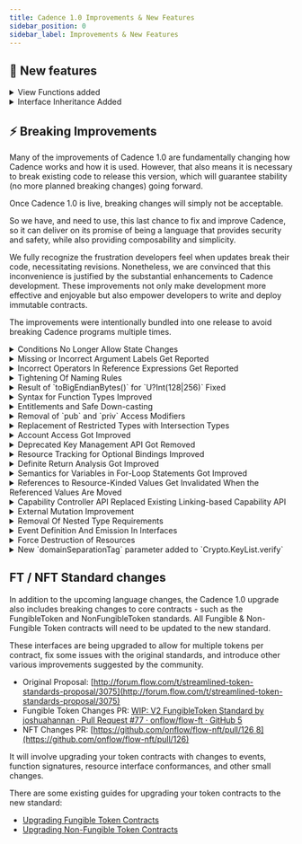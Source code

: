 ```yaml
---
title: Cadence 1.0 Improvements & New Features
sidebar_position: 0
sidebar_label: Improvements & New Features
---
```


## 💫 New features

<details>

<summary>View Functions added</summary>

#### 💡 Motivation

View functions enable developers to enhance the reliability and safety of their programs, facilitating a clearer understanding of the impacts of their own code and that of others.

Developers can mark their functions as `view`, which disallows the function from performing state changes. That also makes the intent of functions clear to other programmers, as it allows them to distinguish between functions that change state and ones that do not.

#### ℹ️ Description

Cadence has added support for annotating functions with the `view` keyword, which enforces that no “mutating” operations occur inside the body of the function. The `view` keyword is placed before the `fun` keyword in a function declaration or function expression.

If a function has no `view` annotation, it is considered “non-view”, and users should encounter no difference in behavior in these functions from what they are used to.

If a function does have a `view` annotation, then the following mutating operations are not allowed:

- Writing to, modifying, or destroying any resources
- Writing to or modifying any references
- Assigning to or modifying any variables that cannot be determined to have been created locally inside of the `view` function in question. In particular, this means that captured and global variables cannot be written in these functions
- Calling a non-`view` function
  This feature was proposed in [FLIP 1056](https://github.com/onflow/flips/blob/main/cadence/20220715-cadence-purity-analysis.md). To learn more, please consult the FLIP and documentation.

#### 🔄 Adoption

You can adopt view functions by adding the `view` modifier to all functions that do not perform mutating operations.

#### ✨ Example

Before:
The function `getCount` of a hypothetical NFT collection returns the number of NFTs in the collection.

```cadence
access(all)
resource Collection {

  access(all)
  var ownedNFTs: @{UInt64: NonFungibleToken.NFT}

  init () {
    self.ownedNFTs<- {}
  }

  access(all)
  fun getCount(): Int {
    returnself.ownedNFTs.length
  }

  /* ... rest of implementation ... */
}
```

After:
The function `getCount` does not perform any state changes, it only reads the length of the collection and returns it. Therefore it can be marked as `view.`

```cadence
    access(all)
    view fun getCount(): Int {
//  ^^^^ addedreturnself.ownedNFTs.length
    }
```

</details>

<details>

<summary>Interface Inheritance Added</summary>

#### 💡 Motivation

Previously, interfaces could not inherit from other interfaces, which required developers to repeat code.
Interface inheritance allows code abstraction and code reuse.

#### ℹ️ Description and ✨ Example

Interfaces can now inherit from other interfaces of the same kind. This makes it easier for developers to structure their conformances and reduces a lot of redundant code.

For example, suppose there are two resource interfaces `Receiver` and `Vault`, and suppose all implementations of the `Vault` would also need to conform to the interface `Receiver`.

Previously, there was no way to enforce this. Anyone who implements the `Vault` would have to explicitly specify that their concrete type also implements the `Receiver`. But it was not always guaranteed that all implementations would follow this informal agreement.
With interface inheritance, the `Vault` interface can now inherit/conform to the `Receiver` interface.

```cadence
access(all)
resource interface Receiver {
  access(all)
  fun deposit(_ something:@AnyResource)
}

access(all)
resource interface Vault: Receiver {
  access(all)
  fun withdraw(_ amount: Int):@Vault
}
```

Thus, anyone implementing the `Vault` interface would also have to implement the `Receiver` interface as well.

```cadence
access(all)
resource MyVault: Vault {
  // Required!
  access(all)
  fun withdraw(_ amount: Int):@Vault {}
  // Required!
  access(all)
  fun deposit(_ something:@AnyResource) {}
}
```

This feature was proposed in [FLIP 40](https://github.com/onflow/flips/blob/main/cadence/20221024-interface-inheritance.md). To learn more, please consult the FLIP and documentation.

</details>

## ⚡ Breaking Improvements

Many of the improvements of Cadence 1.0 are fundamentally changing how Cadence works and how it is used. However, that also means it is necessary to break existing code to release this version, which will guarantee stability (no more planned breaking changes) going forward.

Once Cadence 1.0 is live, breaking changes will simply not be acceptable.

So we have, and need to use, this last chance to fix and improve Cadence, so it can deliver on its promise of being a language that provides security and safety, while also providing composability and simplicity.

We fully recognize the frustration developers feel when updates break their code, necessitating revisions. Nonetheless, we are convinced that this inconvenience is justified by the substantial enhancements to Cadence development. These improvements not only make development more effective and enjoyable but also empower developers to write and deploy immutable contracts.

The improvements were intentionally bundled into one release to avoid breaking Cadence programs multiple times.

<details>

<summary>Conditions No Longer Allow State Changes</summary>

#### 💡 Motivation

In the current version of Cadence, pre-conditions and post-conditions may perform state changes, e.g. by calling a function that performs a mutation. This may result in unexpected behavior, which might lead to bugs.

To make conditions predictable, they are no longer allowed to perform state changes.

#### ℹ️ Description

Pre-conditions and post-conditions are now considered `view` contexts, meaning that any operations that would be prevented inside of a `view` function are also not permitted in a pre-condition or post-condition.

This is to prevent underhanded code wherein a user modifies global or contract state inside of a condition, where they are meant to simply be asserting properties of that state.

In particular, since only expressions were permitted inside conditions already, this means that if users wish to call any functions in conditions, these functions must now be made `view` functions.

This improvement was proposed in [FLIP 1056](https://github.com/onflow/flips/blob/main/cadence/20220715-cadence-purity-analysis.md). To learn more, please consult the FLIP and documentation.

#### 🔄 Adoption

Conditions which perform mutations will now result in the error “Impure operation performed in view context”.
Adjust the code in the condition so it does not perform mutations.

The condition may be considered mutating, because it calls a mutating, i.e. non-`view` function. It might be possible to mark the called function as `view`, and the body of the function may need to get updated in turn.

#### ✨ Example

**Before:**

The function `withdraw` of a hypothetical NFT collection interface allows the withdrawal of an NFT with a specific ID. In its post-condition, the function states that at the end of the function, the collection should have exactly one fewer item than at the beginning of the function.

```cadence
access(all)
resource interface Collection {

  access(all)
  fun getCount(): Int

  access(all)
  fun withdraw(id: UInt64):@NFT {
    post {
      getCount() == before(getCount()) - 1
    }
  }

  /* ... rest of interface ... */
}
```

**After:**

The calls to `getCount` in the post-condition are not allowed and result in the error “Impure operation performed in view context”, because the `getCount` function is considered a mutating function, as it does not have the `view` modifier.

Here, as the `getCount` function only performs a read-only operation and does not change any state, it can be marked as `view`.

```cadence
    access(all)
    view fun getCount(): Int
//  ^^^^
```

</details>

<details>

<summary>Missing or Incorrect Argument Labels Get Reported</summary>

#### 💡 Motivation

Previously, missing or incorrect argument labels of function calls were not reported. This had the potential to confuse developers or readers of programs, and could potentially lead to bugs.

#### ℹ️ Description

Function calls with missing argument labels are now reported with the error message “missing argument label”, and function calls with incorrect argument labels are now reported with the error message “incorrect argument label”.

#### 🔄 Adoption

- Function calls with missing argument labels should be updated to include the required argument labels.
- Function calls with incorrect argument labels should be fixed by providing the correct argument labels.

#### ✨ Example

Contract `TestContract` deployed at address `0x1`:

```cadence
access(all)
contract TestContract {

  access(all)
  structTestStruct {

  access(all)
  let a: Int

  access(all)
  let b: String

  init(first: Int, second: String) {
    self.a = first
    self.b = second
    }
  }
}
```

**Incorrect program**:

The initializer of `TestContract.TestStruct` expects the argument labels `first` and `second`.

However, the call of the initializer provides the incorrect argument label `wrong` for the first argument, and is missing the label for the second argument.

```cadence
// Script
import TestContract from 0x1

access(all)
fun main() {
  TestContract.TestStruct(wrong: 123, "abc")
}
```

This now results in the following errors:

```
error: incorrect argument label
  --> script:4:34
   |
 4 |           TestContract.TestStruct(wrong: 123, "abc")
   |                                   ^^^^^ expected `first`, got `wrong`

error: missing argument label: `second`
  --> script:4:46
   |
 4 |           TestContract.TestStruct(wrong: 123, "abc")
   |                                               ^^^^^
```

**Corrected program**:

```cadence
// Script
import TestContract from 0x1

access(all)
fun main() {
  TestContract.TestStruct(first: 123, second: "abc")
}
```

We would like to thank community member @justjoolz for reporting this bug.

</details>

<details>

<summary>Incorrect Operators In Reference Expressions Get Reported</summary>

#### 💡 Motivation

Previously, incorrect operators in reference expressions were not reported.

This had the potential to confuse developers or readers of programs, and could potentially lead to bugs.

#### ℹ️ Description

The syntax for reference expressions is `&v as &T`, which represents taking a reference to value `v` as type `T`.
Reference expressions that used other operators, such as `as?` and `as!`, e.g. `&v as! &T`, were incorrect and were previously not reported as an error.

The syntax for reference expressions improved to just `&v`. The type of the resulting reference must still be provided explicitly.
If the type is not explicitly provided, the error “cannot infer type from reference expression: requires an explicit type annotation” is reported.

For example, existing expressions like `&v as &T` provide an explicit type, as they statically assert the type using `as &T`. Such expressions thus keep working and do *not* have to be changed.

Another way to provide the type for the reference is by explicitly typing the target of the expression, for example, in a variable declaration, e.g. via `let ref: &T = &v`.

This improvement was proposed in [FLIP 941](https://github.com/onflow/flips/blob/main/cadence/20220516-reference-creation-semantics.md). To learn more, please consult the FLIP and documentation.

#### 🔄 Adoption

Reference expressions which use an operator other than `as` need to be changed to use the `as` operator.
In cases where the type is already explicit, the static type assertion (`as &T`) can be removed.

#### ✨ Example

**Incorrect program**:
The reference expression uses the incorrect operator `as!`.

```cadence
let number = 1
let ref = &number as! &Int
```

This now results in the following error:

```bash
error: cannot infer type from reference expression: requires an explicit type annotation
 --> test:3:17
  |
3 |let ref = &number as! &Int
  |           ^
```

**Corrected program**:

```cadence
let number = 1
let ref = &number as &Int
```

Alternatively, the same code can now also be written as follows:

```cadence
let number = 1
let ref: &Int = &number
```

</details>

<details>

<summary>Tightening Of Naming Rules</summary>

#### 💡 Motivation

Previously, Cadence allowed language keywords (e.g. `continue`, `for`, etc.) to be used as names. For example, the following program was allowed:

```cadence
fun continue(import: Int, break: String) { ... }
```

This had the potential to confuse developers or readers of programs, and could potentially lead to bugs.

#### ℹ️ Description

Most language keywords are no longer allowed to be used as names.
Some keywords are still allowed to be used as names, as they have limited significance within the language. These allowed keywords are as follows:

- `from`: only used in import statements `import foo from ...`
- `account`: used in access modifiers `access(account) let ...`
- `all`: used in access modifier `access(all) let ...`
- `view`: used as modifier for function declarations and expressions `view fun foo()...`, let `f = view fun () ...`
  Any other keywords will raise an error during parsing, such as:

```cadence
let break: Int = 0
//  ^ error: expected identifier after start of variable declaration, got keyword break
```

#### 🔄 Adoption

Names which use language keywords must be renamed.

#### ✨ Example

**Before:**
A variable is named after a language keyword.

```cadence
let contract = signer.borrow<&MyContract>(name: "MyContract")
//  ^ error: expected identifier after start of variable declaration, got keyword contract
```

**After:**
The variable is renamed to avoid the clash with the language keyword.

```cadence
let myContract = signer.borrow<&MyContract>(name: "MyContract")
```

</details>

<details>

<summary>Result of `toBigEndianBytes()` for `U?Int(128|256)` Fixed</summary>

#### 💡 Motivation

Previously, the implementation of `.toBigEndianBytes()` was incorrect for the large integer types `Int128`, `Int256`, `UInt128`, and `UInt256`.

This had the potential to confuse developers or readers of programs, and could potentially lead to bugs.

#### ℹ️ Description

Calling the `toBigEndianBytes` function on smaller sized integer types returns the exact number of bytes that fit into the type, left-padded with zeros. For instance, `Int64(1).toBigEndianBytes()` returns an array of 8 bytes, as the size of `Int64` is 64 bits, 8 bytes.

Previously, the `toBigEndianBytes` function erroneously returned variable-length byte arrays without padding for the large integer types `Int128`, `Int256`, `UInt128`, and `UInt256`. This was inconsistent with the smaller fixed-size numeric types, such as `Int8`, and `Int32`.

To fix this inconsistency, `Int128` and `UInt128` now always return arrays of 16 bytes, while `Int256` and `UInt256` return 32 bytes.

#### ✨ Example

```cadence
let someNum: UInt128 = 123456789
let someBytes: [UInt8] = someNum.toBigEndianBytes()
// OLD behavior;
// someBytes = [7, 91, 205, 21]
// NEW behavior:
// someBytes = [0, 0, 0, 0, 0, 0, 0, 0, 0, 0, 0, 0, 7, 91, 205, 21]
```

#### 🔄 Adoption

Programs that use `toBigEndianBytes` directly, or indirectly by depending on other programs, should be checked for how the result of the function is used. It might be necessary to adjust the code to restore existing behavior.

If a program relied on the previous behavior of truncating the leading zeros, then the old behavior can be recovered by first converting to a variable-length type, `Int` or `UInt`, as the `toBigEndianBytes` function retains the variable-length byte representations, i.e. the result has no padding bytes.

```cadence
let someNum: UInt128 = 123456789
let someBytes: [UInt8] = UInt(someNum).toBigEndianBytes()
// someBytes = [7, 91, 205, 21]
```

</details>

<details>

<summary>Syntax for Function Types Improved</summary>

#### 💡 Motivation

Previously, function types were expressed using a different syntax from function declarations or expressions. The previous syntax was unintuitive for developers, making it hard to write and read code that used function types.

#### ℹ️ Description and ✨ examples

Function types are now expressed using the `fun` keyword, just like expressions and declarations. This improves readability and makes function types more obvious.

For example, given the following function declaration:

```cadence
fun foo(n: Int8, s: String): Int16 { /* ... */ }
```

The function `foo` now has the type `fun(Int8, String): Int16`.
The `:` token is right-associative, so functions that return other functions can have their types written without nested parentheses:

```cadence
fun curriedAdd(_ x: Int): fun(Int): Int {
  return fun(_ y: Int): Int {
    return x+ y
  }
}
// function `curriedAdd` has the type `fun(Int): fun(Int): Int`
```

To further bring the syntax for function types closer to the syntax of function declarations expressions, it is now possible to omit the return type, in which case the return type defaults to `Void`.

```cadence
fun logTwice(_ value: AnyStruct) {// Return type is implicitly `Void`
  log(value)
  log(value)
}

// The function types of these variables are equivalent
let logTwice1: fun(AnyStruct): Void = logTwice
let logTwice2: fun(AnyStruct) = logTwice
```

As a bonus consequence, it is now allowed for any type to be parenthesized. This is useful for complex type signatures, or for expressing optional functions:

```cadence
// A function that returns an optional Int16
let optFun1: fun (Int8): Int16? =
  fun (_: Int8): Int? { return nil }

// An optional function that returns an Int16
let optFun2: (fun (Int8): Int16)? = nil
```

This improvement was proposed in \*\*\*\*[FLIP 43](https://github.com/onflow/flips/blob/main/cadence/20221018-change-fun-type-syntax.md).

#### 🔄 Adoption

Programs that use the old function type syntax need to be updated by replacing the surrounding parentheses of function types with the `fun` keyword.

**Before:**

```cadence
let baz: ((Int8, String): Int16) = foo
      // ^                     ^
      // surrounding parentheses of function type
```

**After:**

```cadence
let baz: fun (Int8, String): Int16 = foo
```

</details>

<details>

<summary>Entitlements and Safe Down-casting</summary>

#### 💡 Motivation

Previously, Cadence’s main access-control mechanism, restricted reference types, has been a source of confusion and mistakes for contract developers.

Developers new to Cadence often were surprised and did not understand why access-restricted functions, like the `withdraw` function of the fungible token `Vault` resource type, were declared as `pub`, making the function publicly accessible – access would later be restricted through a restricted type.

It was too easy to accidentally give out a `Capability` with a more permissible type than intended, leading to security problems.
Additionally, because what fields and functions were available to a reference depended on what the type of the reference was, references could not be downcast, leading to ergonomic issues.

#### ℹ️ Description

Access control has improved significantly.
When giving another user a reference or `Capability` to a value you own, the fields and functions that the user can access is determined by the type of the reference or `Capability`.

Previously, access to a value of type `T`, e.g. via a reference `&T`, would give access to all fields and functions of `T`. Access could be restricted, by using a restricted type. For example, a restricted reference `&T{I}` could only access members that were `pub` on `I`. Since references could not be downcast, any members defined on `T` but not on `I` were unavailable to this reference, even if they were `pub`.

Access control is now handled using a new feature called Entitlements, as originally proposed across [FLIP 54](https://github.com/onflow/flips/blob/main/cadence/20221214-auth-remodel.md) and [FLIP 94](https://github.com/onflow/flips/blob/main/cadence/20230623-entitlement-improvements.md).

A reference can now be “entitled” to certain facets of an object. For example, the reference `auth(Withdraw) &Vault` is entitled to access fields and functions of `Vault` which require the `Withdraw` entitlement.

Entitlements can be are declared using the new `entitlement` syntax.

Members can be made to require entitlements using the access modifier syntax `access(E)`, where `E` is an entitlement that the user must posses.

For example:

```cadence
entitlement Withdraw

access(Withdraw)
fun withdraw(amount: UFix64): @Vault
```

References can now always be down-casted, the standalone `auth` modifier is not necessary anymore, and got removed.

For example, the reference `&{Provider}` can now be downcast to `&Vault`, so access control is now handled entirely through entitlements, rather than types.

To learn more, please refer to the [documentation](https://cadence-lang.org/docs/1.0/language/access-control#entitlements).

#### 🔄 Adoption

The access modifiers of fields and functions need to be carefully audited and updated.

Fields and functions that have the `pub` access modifier are now callable by anyone with any reference to that type. If access to the member should be restricted, the `pub` access modifier needs to be replaced with an entitlement access modifier.

When creating a `Capability` or a reference to a value, **it must be carefully considered which entitlements are provided to the recipient of that `Capability` or reference** – only the entitlements which are necessary and not more should be include in the `auth` modifier of the reference type.

#### ✨ Example

**Before:**
The `Vault` resource was originally written like so:

```cadence
access(all)
resource interface Provider {
  access(all)
  funwithdraw(amount:UFix64): @Vault {
  // ...
  }
}

access(all)
resource Vault: Provider, Receiver, Balance {
  access(all)
  fun withdraw(amount:UFix64): @Vault {
  // ...
  }

  access(all)
  fun deposit(from: @Vault) {
  // ...
  }

  access(all)
  var balance: UFix64
}
```

**After:**
The `Vault` resource might now be written like this:

```cadence
access(all) entitlement Withdraw

access(all)
resource interface Provider {
  access(Withdraw)
  funwithdraw(amount:UFix64): @Vault {
  // ...
  }
}

access(all)
resource Vault: Provider, Receiver, Balance {

  access(Withdraw)// withdrawal requires permission
  fun withdraw(amount:UFix64): @Vault {
  // ...
  }

  access(all)
  fun deposit(from: @Vault) {
  // ...
  }

  access(all)
  var balance: UFix64
}
```

Here, the `access(Withdraw)` syntax means that a reference to `Vault` must possess the `Withdraw` entitlement in order to be allowed to call the `withdraw` function, which can be given when a reference or `Capability` is created by using a new syntax: `auth(Withdraw) &Vault`.

This would allow developers to safely downcast `&{Provider}` references to `&Vault` references if they want to access functions like `deposit` and `balance`, without enabling them to call `withdraw`.

</details>

<details>

<summary>Removal of `pub` and `priv` Access Modifiers</summary>

#### 💡 Motivation

With the previously mentioned entitlements feature, which uses `access(E)` syntax to denote entitled access, the `pub`, `priv` and `pub(set)` modifiers became the only access modifiers that did not use the `access` syntax.

This made the syntax inconsistent, making it harder to read and understand programs.

In addition, `pub` and `priv` already had alternatives/equivalents: `access(all)` and `access(self)`.

#### ℹ️ Description

The `pub`, `priv` and `pub(set)` access modifiers are being removed from the language, in favor of their more explicit `access(all)` and `access(self)` equivalents (for `pub` and `priv`, respectively).

This makes access modifiers more uniform and better match the new entitlements syntax.

This improvement was originally proposed in [FLIP 84 2](https://github.com/onflow/flips/blob/main/cadence/20230505-remove-priv-and-pub.md).

#### 🔄 Adoption

Users should replace any `pub` modifiers with `access(all)`, and any `priv` modifiers with `access(self)`.

Fields that were defined as `pub(set)` will no longer be publicly assignable, and no access modifier now exists that replicates this old behavior. If the field should stay publicly assignable, a `access(all)` setter function that updates the field needs to be added, and users have to switch to using it instead of directly assigning to the field.

#### ✨ Example

**Before:**
Types and members could be declared with `pub` and `priv`:

```cadence
pub resource interface Collection {
  pub fun getCount(): Int

  priv fun myPrivateFunction()

  pub(set) let settableInt: Int

  /* ... rest of interface ... */
}
```

**After:**
The same behavior can be achieved with `access(all)` and `access(self)`

```cadence
access(all)
resource interface Collection {

  access(all)
  fun getCount(): Int

  access(self)
  fun myPrivateFunction()

  access(all)
  let settableInt: Int

  // Add a public setter method, replacing pub(set)
  access(all)
  fun setIntValue(_ i:Int): Int

  /* ... rest of interface ... */
}
```

</details>

<details>

<summary>Replacement of Restricted Types with Intersection Types</summary>

#### 💡 Motivation

With the improvements to access control enabled by entitlements and safe down-casting, the restricted type feature is redundant.

#### ℹ️ Description

Restricted types have been removed. All types, including references, can now be down-casted, restricted types are no longer used for access control.

At the same time intersection types got introduced. Intersection types have the syntax `{I1, I2, ... In}`, where all elements of the set of types (`I1, I2, ... In`) are interface types. A value is part of the intersection type if it conforms to all the interfaces in the intersection type’s interface set. This functionality is equivalent to restricted types that restricted `AnyStruct` and `AnyResource.`

This improvement was proposed in [FLIP 85](https://github.com/onflow/flips/blob/main/cadence/20230505-remove-restricted-types.md). To learn more, please consult the FLIP and documentation.

#### 🔄 Adoption

Code that relies on the restriction behavior of restricted types can be safely changed to just use the concrete type directly, as entitlements will make this safe. For example, `&Vault{Balance}` can be replaced with just `&Vault`, as access to `&Vault` only provides access to safe operations, like getting the balance – **privileged operations, like withdrawal, need additional entitlements.**

Code that uses `AnyStruct` or `AnyResource` explicitly as the restricted type, e.g. in a reference, `&AnyResource{I}`, needs to remove the use of `AnyStruct` / `AnyResource`. Code that already uses the syntax `&{I}` can stay as-is.

#### ✨ Example

**Before:**

This function accepted a reference to a `T` value, but restricted what functions were allowed to be called on it to those defined on the `X`, `Y`, and `Z` interfaces.

```cadence
access(all)
resource interface X {
  access(all)
  fun foo()
}

access(all)
resource interface Y {
  access(all)
  fun bar()
}

access(all)
resource interface Z {
  access(all)
  fun baz()
}

access(all)
resource T: X, Y, Z {
  // implement interfaces
  access(all)
  fun qux() {
  // ...
  }
}

access(all)
fun exampleFun(param: &T{X, Y, Z}) {
  // `param` cannot call `qux` here, because it is restricted to
  // `X`, `Y` and `Z`.
}
```

**After:**
This function can be safely rewritten as:

```cadence
access(all)
resource interface X {
  access(all)
  fun foo()
}

access(all)
resource interface Y {
  access(all)
  fun bar()
}

resource interface Z {
  access(all)
  fun baz()
}

access(all)
entitlement Q

access(all)
resource T: X, Y, Z {
  // implement interfaces
  access(Q)
  fun qux() {
  // ...
  }
}

access(all)
fun exampleFun(param: &T) {
  // `param` still cannot call `qux` here, because it lacks entitlement `Q`
}
```

Any functions on `T` that the author of `T` does not want users to be able to call publicly should be defined with entitlements, and thus will not be accessible to the unauthorized `param` reference, like with `qux` above.

</details>

<details>

<summary>Account Access Got Improved</summary>

#### 💡 Motivation

Previously, access to accounts was granted wholesale: Users would sign a transaction, authorizing the code of the transaction to perform any kind of operation, for example, write to storage, but also add keys or contracts.

Users had to trust that a transaction would only perform supposed access, e.g. storage access to withdraw tokens, but still had to grant full access, which would allow the transaction to perform other operations.

Dapp developers who require users to sign transactions should be able to request the minimum amount of access to perform the intended operation, i.e. developers should be able to follow the principle of least privilege (PoLA).

This allows users to trust the transaction and Dapp.

#### ℹ️ Description

Previously, access to accounts was provided through the built-in types `AuthAccount` and `PublicAccount`: `AuthAccount` provided full *write* access to an account, whereas `PublicAccount` only provided *read* access.

With the introduction of entitlements, this access is now expressed using entitlements and references, and only a single `Account` type is necessary. In addition, storage related functionality were moved to the field `Account.storage`.

Access to administrative account operations, such as writing to storage, adding keys, or adding contracts, is now gated by both coarse grained entitlements (e.g. `Storage`, which grants access to all storage related functions, and `Keys`, which grants access to all key management functions), as well as fine-grained entitlements (e.g. `SaveValue` to save a value to storage, or `AddKey` to add a new key to the account).

Transactions can now request the particular entitlements necessary to perform the operations in the transaction.

This improvement was proposed in [FLIP 92](https://github.com/onflow/flips/blob/main/cadence/20230525-account-type.md). To learn more, consult the FLIP and the documentation.

#### 🔄 Adoption

Code that previously used `PublicAccount` can simply be replaced with an unauthorized account reference, `&Account.`

Code that previously used `AuthAccount` must be replaced with an authorized account reference. Depending on what functionality of the account is accessed, the appropriate entitlements have to be specified.

For example, if the `save` function of `AuthAccount` was used before, the function call must be replaced with `storage.save`, and the `SaveValue` or `Storage` entitlement is required.

#### ✨ Example

**Before:**

The transactions wants to save a value to storage. It must request access to the whole account, even though it does not need access beyond writing to storage.

```cadence
transaction {
  prepare(signer: AuthAccount) {
    signer.save("Test", to: /storage/test)
  }
}
```

**After:**

The transaction requests the fine-grained account entitlement `SaveValue`, which allows the transaction to call the `save` function.

```cadence
transaction {
  prepare(signer: auth(SaveValue)&Account) {
    signer.storage.save("Test", to: /storage/test)
  }
}
```

If the transaction attempts to perform other operations, such as adding a new key, it is rejected:

```cadence
transaction {
  prepare(signer: auth(SaveValue)&Account) {
    signer.storage.save("Test", to: /storage/test)
    signer.keys.add(/* ... */)
    //          ^^^ Error: Cannot call function, requires `AddKey` or `Keys` entitlement
  }
}
```

</details>

<details>

<summary>Deprecated Key Management API Got Removed</summary>

#### 💡 Motivation

Cadence provides two key management APIs:

- The original, low-level API, which worked with RLP-encoded keys
- The improved, high-level API, which works with convenient data types like `PublicKey`, `HashAlgorithm`, and `SignatureAlgorithm`
  The improved API was introduced, as the original API was difficult to use and error-prone.
  The original API was deprecated in early 2022.

#### ℹ️ Description

The original account key management API, got removed. Instead, the improved key management API should be used.
To learn more,

#### 🔄 Adoption

Replace uses of the original account key management API functions with equivalents of the improved API:

| Removed | Replacement |
| --------------------------- | ------------------- |
| AuthAccount.addPublicKey | Account.keys.add |
| AuthAccount.removePublicKey | Account.keys.revoke |

To learn more, please refer to the [documentation](https://developers.flow.com/cadence/language/accounts#account-keys).

#### ✨ Example

**Before:**

```cadence
transaction(encodedPublicKey: [UInt8]) {
  prepare(signer: AuthAccount) {
    signer.addPublicKey(encodedPublicKey)
  }
}
```

**After:**

```cadence
transaction(publicKey: [UInt8]) {
  prepare(signer: auth(Keys) &Account) {
    signer.keys.add(
      publicKey: PublicKey(
        publicKey: publicKey,
        signatureAlgorithm: SignatureAlgorithm.ECDSA_P256
      ),
      hashAlgorithm: HashAlgorithm.SHA3_256,
      weight: 100.0
    )
  }
}
```

</details>

<details>

<summary>Resource Tracking for Optional Bindings Improved</summary>

#### 💡 Motivation

Previously, resource tracking for optional bindings (”if-let statements”) was implemented incorrectly, leading to errors for valid code.
This required developers to add workarounds to their code.

#### ℹ️ Description

Resource tracking for optional bindings (”if-let statements”) was fixed.

For example, the following program used to be invalid, reporting a resource loss error for `optR`:

```cadence
resource R {}
fun asOpt(_ r: @R): @R? {
  return <-r
}

fun test() {
  let r <- create R()
  let optR <- asOpt(<-r)
  if let r2 <- optR {
      destroy r2
  }
}
```

This program is now considered valid.

#### 🔄 Adoption

New programs do not need workarounds anymore, and can be written naturally.

Programs that previously resolved the incorrect resource loss error with a workaround, for example by invalidating the resource also in the else-branch or after the if-statement, are now invalid:

```cadence
fun test() {
  let r <- createR()
  let optR <-asOpt(<-r)
  if let r2 <- optR {
    destroy r2
  } else {
    destroy optR
    // unnecessary, but added to avoid error
  }
}
```

The unnecessary workaround needs to be removed.

</details>

<details>

<summary>Definite Return Analysis Got Improved</summary>

#### 💡 Motivation

Definite return analysis determines if a function always exits, in all possible execution paths, e.g. through a `return` statement, or by calling a function that never returns, like `panic`.

This analysis was incomplete and required developers to add workarounds to their code.

#### ℹ️ Description

The definite return analysis got significantly improved.

This means that the following program is now accepted: both branches of the if-statement exit, one using a `return` statement, the other using a function that never returns, `panic`:

```cadence
resource R {}

fun mint(id: UInt64):@R {
  if id > 100 {
    return <- create R()
  } else {
    panic("bad id")
  }
}
```

The program above was previously rejected with a “missing return statement” error – even though we can convince ourselves that the function will exit in both branches of the if-statement, and that any code after the if-statement is unreachable, the type checker was not able to detect that – it now does.

#### 🔄 Adoption

New programs do not need workarounds anymore, and can be written naturally.
Programs that previously resolved the incorrect error with a workaround, for example by adding an additional exit at the end of the function, are now invalid:

```cadence
resource R {}

fun mint(id: UInt64):@R {
  if id > 100 {
    return <- create R()
  } else {
    panic("bad id")
  }

  // unnecessary, but added to avoid error
  panic("unreachable")
}
```

The improved type checker now detects and reports the unreachable code after the if-statement as an error:

```bash
error: unreachable statement
--> test.cdc:12:4
  |
12|  panic("unreachable")
  |  ^^^^^^^^^^^^^^^^^^^^
exit status 1
```

To make the code valid, simply remove the unreachable code.

</details>

<details>

<summary>Semantics for Variables in For-Loop Statements Got Improved</summary>

#### 💡 Motivation

Previously, the iteration variable of `for-in` loops was re-assigned on each iteration.

Even though this is a common behavior in many programming languages, it is surprising behavior and a source of bugs.

The behavior was improved to the often assumed/expected behavior of a new iteration variable being introduced for each iteration, which reduces the likelihood for a bug.

#### ℹ️ Description

The behavior of `for-in` loops improved, so that a new iteration variable is introduced for each iteration.

This change only affects few programs, as the behavior change is only noticeable if the program captures the iteration variable in a function value (closure).

This improvement was proposed in [FLIP 13 1](https://github.com/onflow/flips/blob/main/cadence/20221011-for-loop-semantics.md). To learn more, consult the FLIP and documentation.

#### ✨ Example

Previously, `values` would result in `[3, 3, 3]`, which might be surprising and unexpected. This is because `x` was *reassigned* the current array element on each iteration, leading to each function in `fs` returning the last element of the array.

```cadence
// Capture the values of the array [1, 2, 3]
let fs: [((): Int)] = []
for x in [1, 2, 3] {
  // Create a list of functions that return the array value
  fs.append(fun (): Int {
    return x
  })
}

// Evaluate each function and gather all array values
let values: [Int] = []
for f in fs {
  values.append(f())
}
```

</details>

<details>

<summary>References to Resource-Kinded Values Get Invalidated When the Referenced Values Are Moved</summary>

#### 💡 Motivation

Previously, when a reference is taken to a resource, that reference remains valid even if the resource was moved, for example when created and moved into an account, or moved from one account into another.

In other words, references to resources stayed alive forever. This could be a potential safety foot-gun, where one could gain/give/retain unintended access to resources through references.

#### ℹ️ Description

References are now invalidated if the referenced resource is moved after the reference was taken. The reference is invalidated upon the first move, regardless of the origin and the destination.

This feature was proposed in [FLIP 1043](https://github.com/onflow/flips/blob/main/cadence/20220708-resource-reference-invalidation.md). To learn more, please consult the FLIP and documentation.

#### ✨ Example

```cadence
// Create a resource.
let r <-createR()

// And take a reference.
let ref = &r as &R

// Then move the resource into an account.
account.save(<-r, to: /storage/r)

// Update the reference.
ref.id = 2

```

Old behavior:

```cadence

// This will also update the referenced resource in the account.
ref.id = 2

```

The above operation will now result in a static error.

```cadence

// Trying to update/access the reference will produce a static error:
//     "invalid reference: referenced resource may have been moved or destroyed"
ref.id = 2

```

However, not all scenarios can be detected statically. e.g:

```cadence
fun test(ref: &R) {
  ref.id = 2
}
```

In the above function, it is not possible to determine whether the resource to which the reference was taken has been moved or not. Therefore, such cases are checked at run-time, and a run-time error will occur if the resource has been moved.

#### 🔄 Adoption

Review code that uses references to resources, and check for cases where the referenced resource is moved. Such code may now be reported as invalid, or result in the program being aborted with an error when a reference to a moved resource is de-referenced.

</details>

<details>

<summary>Capability Controller API Replaced Existing Linking-based Capability API</summary>

#### 💡 Motivation

Cadence encourages a capability-based security model. Capabilities are themselves a new concept that most Cadence programmers need to understand.

The existing API for capabilities was centered around “links” and “linking”, and the associated concepts of the public and private storage domains, led to capabilities being even confusing and awkward to use.
An better API is easier to understand and easier to work with.

#### ℹ️ Description

The existing linking-based capability API has been replaced by a more powerful and easier to use API based on the notion of Capability Controllers. The new API makes the creation of new and the revocation of existing capabilities simpler.

This improvement was proposed in [FLIP 798 9](https://github.com/onflow/flips/blob/main/cadence/20220203-capability-controllers.md). To learn more, consult the FLIP and the documentation.

#### 🔄 Adoption

Existing uses of the linking-based capability API must be replaced with the new Capability Controller API.

| Removed                                   | Replacement                                                     |
| ----------------------------------------- | --------------------------------------------------------------- |
| AuthAccount.link, with private path       | Account.capabilities.storage.issue                             |
| AuthAccount.link, with public path        | Account.capabilities.storage.issue and Account.capabilities.publish |
| AuthAccount.linkAccount                   | AuthAccount.capabilities.account.issue                         |
| AuthAccount.unlink, with private path     | - Get capability controller: Account.capabilities.storage/account.get <br /> - Revoke controller: Storage/AccountCapabilityController.delete |
| AuthAccount.unlink, with public path      | - Get capability controller: Account.capabilities.storage/account.get <br /> - Revoke controller: Storage/AccountCapabilityController.delete <br /> - Unpublish capability: Account.capabilities.unpublish |
| AuthAccount/PublicAccount.getCapability   | Account.capabilities.get                                        |
| AuthAccount/PublicAccount.getCapability with followed borrow | Account.capabilities.borrow                            |
| AuthAccount.getLinkTarget                 | N/A                                                             |


#### ✨ Example

Assume there is a `Counter` resource which stores a count, and it implements an interface `HasCount` which is used to allow read access to the count.

```cadence
access(all)
resource interface HasCount {
  access(all)
  count: Int
}

access(all)
resource Counter: HasCount {
  access(all)
  var count: Int

  init(count: Int) {
    self.count = count
  }
}
```

Granting access, before:

```cadence
transaction {
  prepare(signer: AuthAccount) {
    signer.save(
      <-create Counter(count: 42),
      to: /storage/counter
    )
    signer.link<&{HasCount}>(
      /public/hasCount,
      target: /storage/counter
    )
  }
}
```

Granting access, after:

```cadence
transaction {
  prepare(signer: auth(Storage, Capabilities)&Account) {
    signer.save(
      <-create Counter(count: 42),
      to: /storage/counter
    )
    let cap = signer.capabilities.storage.issue<&{HasCount}>(
      /storage/counter
    )
    signer.capabilities.publish(cap, at: /public/hasCount)
  }
}
```

Getting access, before:

```cadence
access(all)
fun main(): Int {
  let counterRef = getAccount(0x1)
    .getCapabilities<&{HasCount}>(/public/hasCount)
    .borrow()!
  return counterRef.count
}
```

Getting access, after:

```cadence
access(all)
fun main(): Int {
  let counterRef = getAccount(0x1)
    .capabilities
    .borrow<&{HasCount}>(/public/hasCount)!
  return counterRef.count
}
```

</details>

<details>

<summary>External Mutation Improvement</summary>

#### 💡 Motivation

A previous version of Cadence (“Secure Cadence”), attempted to prevent a common safety foot-gun: Developers might use the `let` keyword for a container-typed field, assuming it would be immutable.

Though Secure Cadence implements the [Cadence mutability restrictions FLIP](https://github.com/onflow/flips/blob/main/cadence/20211129-cadence-mutability-restrictions.md), it did not fully solve the problem / prevent the foot-gun and there were still ways to mutate such fields, so a proper solution was devised.

To learn more about the problem and motivation to solve it, please read the associated [Vision](https://github.com/onflow/flips/blob/main/cadence/vision/mutability-restrictions.md) document.

#### ℹ️ Description

The mutability of containers (updating a field of a composite value, key of a map, or index of an array) through references has changed:
When a field/element is accessed through a reference, a reference to the accessed inner object is returned, instead of the actual object. These returned references are unauthorized by default, and the author of the object (struct/resource/etc.) can control what operations are permitted on these returned references by using entitlements and entitlement mappings.
This improvement was proposed in two FLIPs:

- [FLIP 89: Change Member Access Semantics](https://github.com/onflow/flips/blob/main/cadence/20230517-member-access-semnatics.md)
- [FLIP 86: Introduce Built-in Mutability Entitlements 1](https://github.com/onflow/flips/blob/main/cadence/20230519-built-in-mutability-entitlements.md)
  To learn more, please consult the FLIPs and the documentation.

#### 🔄 Adoption

As mentioned in the previous section, the most notable change in this improvement is that, when a field/element is accessed through a reference, a reference to the accessed inner object is returned, instead of the actual object. So developers would need to change their code to:

- Work with references, instead of the actual object, when accessing nested objects through a reference.
- Use proper entitlements for fields when they declare their own `struct` and `resource` types.

#### ✨ Example

Consider the below resource collection:

```cadence
pub resource MasterCollection {
  pub let kittyCollection: @Collection
  pub let topshotCollection: @Collection
}

pub resource Collection {
  pub(set)
  var id: String

  access(all)
  var ownedNFTs: @{UInt64: NonFungibleToken.NFT}

  access(all)
  fun deposit(token:@NonFungibleToken.NFT) {... }
}
```

Earlier, it was possible to mutate the inner collections, even if someone only had a reference to the `MasterCollection`. e.g:

```cadence
var masterCollectionRef:&MasterCollection=... // Directly updating the field
masterCollectionRef.kittyCollection.id= "NewID"

// Calling a mutating function
masterCollectionRef.kittyCollection.deposit(<-nft)

// Updating via the referencelet ownedNFTsRef=&masterCollectionRef.kittyCollection.ownedNFTs as &{UInt64: NonFungibleToken.NFT}
destroy ownedNFTsRef.insert(key: 1234, <-nft)

```

Once this change is introduced, the above collection can be re-written as below:

```cadence
pub resource MasterCollection {
  access(KittyCollectorMapping)
  let kittyCollection: @Collection

  access(TopshotCollectorMapping)
  let topshotCollection: @Collection
}

pub resource Collection {
  pub(set)
  var id: String

  access(Identity)
  var ownedNFTs: @{UInt64: NonFungibleToken.NFT}

  access(Insert)
  fun deposit(token:@NonFungibleToken.NFT) { /* ... */ }
}

// Entitlements and mappings for `kittyCollection`

entitlement KittyCollector

entitlement mapping KittyCollectorMapping {
  KittyCollector -> Insert
  KittyCollector -> Remove
}

// Entitlements and mappings for `topshotCollection`

entitlement TopshotCollector

entitlement mapping TopshotCollectorMapping {
  TopshotCollector -> Insert
  TopshotCollector -> Remove
}
```

Then for a reference with no entitlements, none of the previously mentioned operations would be allowed:

```cadence
var masterCollectionRef:&MasterCollection<-...// Error: Cannot update the field. Doesn't have sufficient entitlements.
masterCollectionRef.kittyCollection.id= "NewID"

// Error: Cannot directly update the dictionary. Doesn't have sufficient entitlements.
destroy masterCollectionRef.kittyCollection.ownedNFTs.insert(key: 1234,<-nft)
destroy masterCollectionRef.ownedNFTs.remove(key: 1234)

// Error: Cannot call mutating function. Doesn't have sufficient entitlements.
masterCollectionRef.kittyCollection.deposit(<-nft)

// Error: `masterCollectionRef.kittyCollection.ownedNFTs` is already a non-auth reference.// Thus cannot update the dictionary. Doesn't have sufficient entitlements.let ownedNFTsRef=&masterCollectionRef.kittyCollection.ownedNFTsas&{UInt64: NonFungibleToken.NFT}
destroy ownedNFTsRef.insert(key: 1234,<-nft)

```

To perform these operations on the reference, one would need to have obtained a reference with proper entitlements:

```cadence
var masterCollectionRef: auth{KittyCollector}&MasterCollection<-... // Directly updating the field
masterCollectionRef.kittyCollection.id= "NewID"

// Updating the dictionary
destroy masterCollectionRef.kittyCollection.ownedNFTs.insert(key: 1234,<-nft)
destroy masterCollectionRef.kittyCollection.ownedNFTs.remove(key: 1234)

// Calling a mutating function
masterCollectionRef.kittyCollection.deposit(<-nft)

```

</details>

<details>

<summary>Removal Of Nested Type Requirements</summary>

#### 💡 Motivation

[Nested Type Requirements 3](https://docs.onflow.org/cadence/language/interfaces/#nested-type-requirements) were a fairly advanced concept of the language.

Just like an interface could require a conforming type to provide a certain field or function, it could also have required the conforming type to provide a nested type.

This is an uncommon feature in other programming languages and hard to understand.

In addition, the value of nested type requirements was never realized. While it was previously used in the FT and NFT contracts, the addition of other language features like interface inheritance and events being emittable from interfaces, there were no more uses case compelling enough to justify a feature of this complexity.

#### ℹ️ Description

Contract interfaces can no longer declare any concrete types (`struct`, `resource` or `enum`) in their declarations, as this would create a type requirement. `event` declarations are still allowed, but these create an `event` type limited to the scope of that contract interface; this `event` is not inherited by any implementing contracts. Nested interface declarations are still permitted, however.

This improvement was proposed in [FLIP 118](https://github.com/onflow/flips/blob/main/cadence/20230711-remove-type-requirements.md).

#### 🔄 Adoption

Any existing code that made use of the type requirements feature should be rewritten not to use this feature.

</details>

<details>

<summary>Event Definition And Emission In Interfaces</summary>

#### 💡 Motivation

In order to support the removal of nested type requirements, events have been made define-able and emit-able from contract interfaces, as events were among the only common uses of the type requirements feature.

#### ℹ️ Description

Contract interfaces may now define event types, and these events can be emitted from function conditions and default implementations in those contract interfaces.

This improvement was proposed in [FLIP 111](https://github.com/onflow/flips/blob/main/cadence/20230417-events-emitted-from-interfaces.md).

#### 🔄 Adoption

Contract interfaces that previously used type requirements to enforce that concrete contracts which implement the interface should also declare a specific event, should instead define and emit that event in the interface.

#### ✨ Example

**Before:**

A contract interface like the one below (`SomeInterface`) used a type requirement to enforce that contracts which implement the interface also define a certain event (`Foo`):

```cadence
contract interface SomeInterface {
  event Foo()
//^^^^^^^^^^^ type requirement

  fun inheritedFunction()
}

contract MyContract: SomeInterface {
  event Foo()
//^^^^^^^^^^^ type definition to satisfy type requirement

  fun inheritedFunction() {
//  ...
    emit Foo()
  }
}
```

**After:**

This can be rewritten to emit the event directly from the interface, so that any contracts that implement `Intf` will always emit `Foo` when `inheritedFunction` is called:

```cadence
contract interface Intf {
  event Foo()
//^^^^^^^^^^^ type definition

  fun inheritedFunction() {
    pre {
      emit Foo()
    }
  }
}
```

</details>

<details>

<summary>Force Destruction of Resources</summary>

#### 💡 Motivation

It was previously possible to panic in the body of a resource or attachment’s `destroy` method, effectively preventing the destruction or removal of that resource from an account. This could be used as an attack vector by handing people undesirable resources or hydrating resources to make them extremely large or otherwise contain undesirable content.

#### ℹ️ Description

Contracts may no longer define `destroy` functions on their resources, and are no longer required to explicitly handle the destruction of resource fields. These will instead be implicitly destroyed whenever a resource is destroyed.
Additionally, developers may define a `ResourceDestroyed` event in the body of a resource definition using default arguments, which will be lazily evaluated and then emitted whenever a resource of that type is destroyed.
This improvement was proposed in [FLIP 131 4](https://github.com/onflow/flips/pull/131).

#### 🔄 Adoption

Contracts that previously used destroy methods will need to remove them, and potentially define a ResourceDestroyed event to track destruction if necessary.

#### ✨ Example

A pair of resources previously written as:

```cadence
event E(id: Int)

resource SubResource {
  let id: Int
  init(id: Int) {
    self.id = id
  }

  destroy() {
    emit E(id: self.id)
  }
}

resource R {
  let subR: @SubResource
  
  init(id: Int) {
    self.subR <- create SubResource(id: id)
  }

  destroy() {
    destroy self.subR
  }
}
```

can now be equivalently written as:

```cadence
resource SubResource {
  event ResourceDestroyed(id: Int = self.id)
  let id: Int

  init(id: Int) {
    self.id = id
  }
}

resource R {
  let subR: @SubResource
  
  init(id: Int) {
    self.subR <- create SubResource(id: id)
  }
}
```

</details>

<details>

<summary>New `domainSeparationTag` parameter added to `Crypto.KeyList.verify`</summary>

#### 💡 Motivation

`KeyList`’s `verify` function used to hardcode the domain separation tag (`"FLOW-V0.0-user"`) used to verify each signature from the list. This forced users to use the same domain tag and didn’t allow them to scope their signatures to specific use-cases and applications. Moreover, the `verify` function didn’t mirror the `PublicKey` signature verification behaviour which accepts a domain tag parameter.

#### ℹ️ Description

`KeyList`’s `verify` function requires an extra parameter to specify the domain separation tag used to verify the input signatures. The tag is is a single `string` parameter and is used with all signatures. This mirrors the behaviour of the simple public key [signature verification](https://cadence-lang.org/docs/1.0/language/crypto#signature-verification).

#### 🔄 Adoption

Contracts that use `KeyList` need to update the calls to `verify` by adding the new domain separation tag parameter. Using the tag as `"FLOW-V0.0-user"` would keep the exact same behaviour as before the breaking change. Applications may also define a new domain tag for their specific use-case and use it when generating valid signatures, for added security against signature replays. Check the [signature verification doc](https://cadence-lang.org/docs/1.0/language/crypto#signature-verification) and specifically [hashing with a tag](https://cadence-lang.org/docs/1.0/language/crypto#hashing-with-a-domain-tag) for details on how to generate valid signatures with a tag.

#### ✨ Example

A previous call to `KeyList`’s `verify` is written as:

```cadence
let isValid = keyList.verify(
  signatureSet: signatureSet,
  signedData: signedData
)
```

can now be equivalently written as:

```cadence
let isValid = keyList.verify(
  signatureSet: signatureSet,
  signedData: signedData,
  domainSeparationTag: "FLOW-V0.0-user"
)
```

Instead of the existing hardcoded domain separation tag, a new domain tag can be defined, but it has to be also used when generating valid signatures, e.g. `"my_app_custom_domain_tag"`.

</details>

## FT / NFT Standard changes

In addition to the upcoming language changes, the Cadence 1.0 upgrade also includes breaking changes to core contracts - such as the FungibleToken and NonFungibleToken standards. All Fungible & Non-Fungible Token contracts will need to be updated to the new standard.

These interfaces are being upgraded to allow for multiple tokens per contract, fix some issues with the original standards, and introduce other various improvements suggested by the community.

- Original Proposal: [http://forum.flow.com/t/streamlined-token-standards-proposal/3075](http://forum.flow.com/t/streamlined-token-standards-proposal/3075)
- Fungible Token Changes PR: [WIP: V2 FungibleToken Standard by joshuahannan · Pull Request #77 · onflow/flow-ft · GitHub 5](https://github.com/onflow/flow-ft/pull/77)
- NFT Changes PR: [https://github.com/onflow/flow-nft/pull/126 8](https://github.com/onflow/flow-nft/pull/126)

It will involve upgrading your token contracts with changes to events, function signatures, resource interface conformances, and other small changes.

There are some existing guides for upgrading your token contracts to the new standard:

- [Upgrading Fungible Token Contracts](./ft-guide.mdx)
- [Upgrading Non-Fungible Token Contracts](./nft-guide.mdx)
